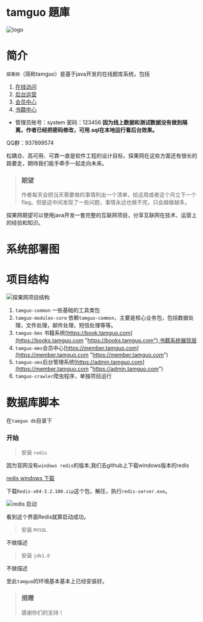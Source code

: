 # tamguo 題庫

![logo](https://images.gitee.com/uploads/images/2019/0110/164645_73f76413_93398.png "logo")

# 简介

`探果网`（简称tamguo）是基于java开发的在线题库系统，包括

 1. [在线访问][1]
 2. [后台运营][2]
 3. [会员中心][3]
 4. [书籍中心][4]

  [1]: http://www.tamguo.com
  [2]: http://admin.tamguo.com
  [3]: http://member.tamguo.com
  [4]: http://book.tamguo.com

- 管理员账号：system 密码：123456  **因为线上数据和测试数据没有做到隔离，作者已经把密码修改，可用.sql在本地运行看后台效果。** 

QQ群：937899574



松耦合、高可用、可靠一直是软件工程的设计目标，探果网在这些方面还有很长的路要走，期待我们能手牵手一起走向未来。

> ### 期望
> 作者每天会把当天需要做的事情列出一个清单，给这周或者这个月立下一个flag。但是这中间发现了一些问题，事情永远也做不完，只会越做越多。

探果网期望可以使用java开发一套完整的互联网项目，分享互联网在技术、运营上的经验和知识。


# 系统部署图

# 项目结构

![探果网项目结构](https://images.gitee.com/uploads/images/2019/0110/164645_39231d0a_93398.png "探果网项目结构")

1. `tamguo-common` 一些基础的工具类包
2. `tamguo-modules-core` 依赖`tamguo-common`，主要是核心业务包，包括数据处理，文件处理，邮件处理，短信处理等等。
3. `tamguo-bms` 书籍系统[https://book.tamguo.com](https://books.tamguo.com "https://books.tamguo.com"),书籍系统展现层
4. `tamguo-mms`会员中心[https://member.tamguo.com](https://member.tamguo.com "https://member.tamguo.com")
5. `tamguo-oms`后台管理系统[https://admin.tamguo.com](https://member.tamguo.com "https://admin.tamguo.com")
6. `tamguo-crawler`爬虫程序，单独项目运行

# 数据库脚本

在`tamguo db`目录下


### 开始


> 安装 `redis`

因为官网没有`windows redis`的版本,我们去github上下载windows版本的redis

[redis windows 下载](https://github.com/MicrosoftArchive/redis/releases "redis window")

下载`Redis-x64-3.2.100.zip`这个包，解压，执行`redis-server.exe`。

![redis 启动](https://images.gitee.com/uploads/images/2019/0110/164646_11648db7_93398.png "redis 启动")

看到这个界面Redis就算启动成功。


> 安装 `MYSQL`

不做描述

> 安装 `jdk1.8`

不做描述

至此`tamguo`的环境基本基本上已经安装好。

> ### 捐赠 
> 感谢你们的支持！



